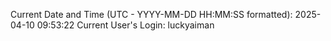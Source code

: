 Current Date and Time (UTC - YYYY-MM-DD HH:MM:SS formatted): 2025-04-10 09:53:22
Current User's Login: luckyaiman
